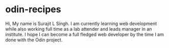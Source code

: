 # odin-recipes

Hi, My name is Surajit L Singh. I am currently learning web development while also working full time as a lab attender and leads manager in an institute. I hope I can become a full fledged web developer by the time I am done with the Odin project. 